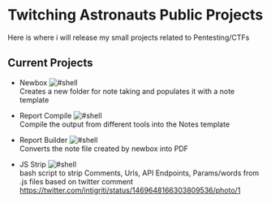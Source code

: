 # Twitching Astronauts Public Projects

Here is where i will release my small projects related to Pentesting/CTFs

## Current Projects

- Newbox ![#shell](https://img.shields.io/badge/Language-Shell-blue?logo=gnubash)<br>
    Creates a new folder for note taking and populates it with a note template

- Report Compile ![#shell](https://img.shields.io/badge/Language-Shell-blue?logo=gnubash)<br>
    Compile the output from different tools into the Notes template

- Report Builder ![#shell](https://img.shields.io/badge/Language-Shell-blue?logo=gnubash)<br>
    Converts the note file created by newbox into PDF

- JS Strip ![#shell](https://img.shields.io/badge/Language-Shell-blue?logo=gnubash)<br>
    bash script to strip Comments, Urls, API Endpoints, Params/words from .js files based on twitter comment 
    https://twitter.com/intigriti/status/1469648166303809536/photo/1